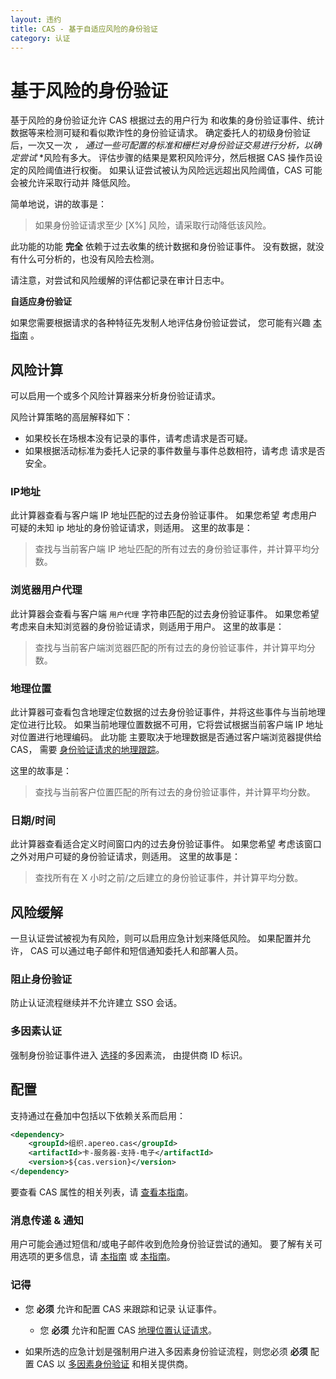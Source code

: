```yaml
---
layout: 违约
title: CAS - 基于自适应风险的身份验证
category: 认证
---
```


# 基于风险的身份验证

基于风险的身份验证允许 CAS 根据过去的用户行为 和收集的身份验证事件、统计数据等来检测可疑和看似欺诈性的身份验证请求。 </em> 确定委托人的初级身份验证后，一次又一次 *， 通过一些可配置的标准和栅栏对身份验证交易进行分析，以确定尝试* *风险有多大。 评估步骤的结果是累积风险评分，然后根据 CAS 操作员设定的风险阈值进行权衡。 如果认证尝试被认为风险远远超出风险阈值，CAS 可能会被允许采取行动并 降低风险。</p>

简单地说，讲的故事是：
> 如果身份验证请求至少 [X%] 风险，请采取行动降低该风险。

此功能的功能 **完全** 依赖于过去收集的统计数据和身份验证事件。 没有数据，就没有什么可分析的，也没有风险去检测。

请注意，对尝试和风险缓解的评估都记录在审计日志中。

<div class="alert alert-info"><strong>自适应身份验证</strong><p>
如果您需要根据请求的各种特征先发制人地评估身份验证尝试，
您可能有兴趣 <a href="../mfa/Configuring-Adaptive-Authentication.html">本指南</a> 。</p></div>

## 风险计算

可以启用一个或多个风险计算器来分析身份验证请求。

风险计算策略的高层解释如下：

- 如果校长在场根本没有记录的事件，请考虑请求是否可疑。
- 如果根据活动标准为委托人记录的事件数量与事件总数相符，请考虑 请求是否安全。

### IP地址

此计算器查看与客户端 IP 地址匹配的过去身份验证事件。 如果您希望 考虑用户可疑的未知 ip 地址的身份验证请求，则适用。 这里的故事是：

> 查找与当前客户端 IP 地址匹配的所有过去的身份验证事件，并计算平均分数。

### 浏览器用户代理

此计算器会查看与客户端 `用户代理` 字符串匹配的过去身份验证事件。 如果您希望 考虑来自未知浏览器的身份验证请求，则适用于用户。 这里的故事是：

> 查找与当前客户端浏览器匹配的所有过去的身份验证事件，并计算平均分数。

### 地理位置

此计算器可查看包含地理定位数据的过去身份验证事件，并将这些事件与当前地理定位进行比较。 如果当前地理位置数据不可用，它将尝试根据当前客户端 IP 地址对位置进行地理编码。 此功能 主要取决于地理数据是否通过客户端浏览器提供给 CAS， 需要 [身份验证请求的地理跟踪](GeoTracking-Authentication-Requests.html)。

这里的故事是：

> 查找与当前客户位置匹配的所有过去的身份验证事件，并计算平均分数。

### 日期/时间

此计算器查看适合定义时间窗口内的过去身份验证事件。 如果您希望 考虑该窗口之外对用户可疑的身份验证请求，则适用。 这里的故事是：

> 查找所有在 X 小时之前/之后建立的身份验证事件，并计算平均分数。

## 风险缓解

一旦认证尝试被视为有风险，则可以启用应急计划来降低风险。 如果配置并允许， CAS 可以通过电子邮件和短信通知委托人和部署人员。

### 阻止身份验证

防止认证流程继续并不允许建立 SSO 会话。

### 多因素认证

强制身份验证事件进入 [选择](../mfa/Configuring-Multifactor-Authentication.html)的多因素流， 由提供商 ID 标识。

## 配置

支持通过在叠加中包括以下依赖关系而启用：

```xml
<dependency>
    <groupId>组织.apereo.cas</groupId>
    <artifactId>卡-服务器-支持-电子</artifactId>
    <version>${cas.version}</version>
</dependency>
```

要查看 CAS 属性的相关列表，请 [查看本指南](../configuration/Configuration-Properties.html#risk-based-authentication)。

### 消息传递 & 通知

用户可能会通过短信和/或电子邮件收到危险身份验证尝试的通知。 要了解有关可用选项的更多信息，请 [本指南](../notifications/SMS-Messaging-Configuration.html) 或 [本指南](../notifications/Sending-Email-Configuration.html)。

### 记得

- 您 **必须** 允许和配置 CAS 来跟踪和记录</a>
认证事件。</li> 
  
  - 您 **必须** 允许和配置 CAS [地理位置认证请求](GeoTracking-Authentication-Requests.html)。
- 如果所选的应急计划是强制用户进入多因素身份验证流程，则您必须 **必须** 配置 CAS 以 [多因素身份验证](../mfa/Configuring-Multifactor-Authentication.html) 和相关提供商。</ul>
